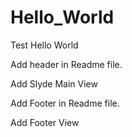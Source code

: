 Hello_World
===========

Test Hello World

Add header in Readme file.

Add Slyde Main View

Add Footer in Readme file.



Add Footer View
